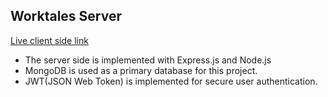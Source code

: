## Worktales Server
[Live client side link](https://worktales-client.web.app)
- The server side is implemented with Express.js and Node.js
- MongoDB is used as a primary database for this project.
- JWT(JSON Web Token) is implemented for secure user authentication.
